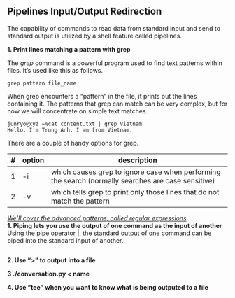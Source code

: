## Pipelines Input/Output Redirection

The capability of commands to read data from standard input and send to standard output is utilized by a shell feature called pipelines.  

**1. Print lines matching a pattern with grep**  

The *grep* command is a powerful program used to find text patterns within files.  It’s used like this as follows.
```
grep pattern file_name
```
When grep encounters a “pattern” in the file, it prints out the lines containing it. The patterns that grep can match can be very complex, but for now we will concentrate on simple text matches.  
```
junryo@xyz ~%cat content.txt | grep Vietnam
Hello. I'm Trung Anh. I am from Vietnam.
```  
There are a couple of handy options for grep.

|#   	|option   	|description   	                                                                                 |
|---	|---	      |---	                                                                                             |
|1   	|-i       	|which causes grep to ignore case when performing the search (normally searches are case sensitive)|
|2   	|-v      	|which tells grep to print only those lines that do not match the pattern                        	|

[*We’ll cover the advanced patterns, called regular expressions*]()  
**1. Piping lets you use the output of one command as the input of another**  
Using the pipe operator |, the standard output of one command can be piped into the standard input of another.
```

```

**2. Use “>” to output into a file**   

**3 ./conversation.py < name**    

**4. Use “tee” when you want to know what is being outputed to a file**  